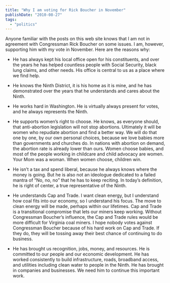 ```yaml
---
title: "Why I am voting for Rick Boucher in November"
publishDate: "2010-08-27"
tags: 
  - "politics"
---
```


Anyone familiar with the posts on this web site knows that I am not in agreement with Congressman Rick Boucher on some issues. I am, however, supporting him with my vote in November. Here are the reasons why:

- He has always kept his local office open for his constituents, and over the years he has helped countless people with Social Security, black lung claims, and other needs. His office is central to us as a place where we find help.

- He knows the Ninth District, it is his home as it is mine, and he has demonstrated over the years that he understands and cares about the Ninth.

- He works hard in Washington. He is virtually always present for votes, and he always represents the Ninth.

- He supports women’s right to choose. He knows, as everyone should, that anti-abortion legislation will not stop abortions. Ultimately it will be women who repudiate abortion and find a better way. We will do that one by one, by our own personal choices, because we love babies more than governments and churches do. In nations with abortion on demand, the abortion rate is already lower than ours. Women choose babies, and most of the people working in childcare and child advocacy are women. Your Mom was a woman. When women choose, children win.

- He isn’t a tax and spend liberal, because he always knows where the money is going. But he is also not an ideologue dedicated to a failed mantra of “No, no, no” that he has to keep reciting. In today’s definition, he is right of center, a true representative of the Ninth.

- He understands Cap and Trade. I want clean energy, but I understand how coal fits into our economy, so I understand his focus. The move to clean energy will be made, perhaps within our lifetimes. Cap and Trade is a transitional compromise that lets our miners keep working. Without Congressman Boucher’s influence, the Cap and Trade rules would be more difficult for Virginia coal miners. I hope nobody votes against Congressman Boucher because of his hard work on Cap and Trade. If they do, they will be tossing away their best chance of continuing to do business.

- He has brought us recognition, jobs, money, and resources. He is committed to our people and our economic development. He has worked consistently to build infrastructure, roads, broadband access, and utilities including clean water to people in the Ninth. He has brought in companies and businesses. We need him to continue this important work.
